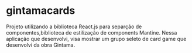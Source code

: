 # gintamacards

Projeto utilizando a biblioteca React.js para separção de componentes,biblioteca de estilização de components Mantine. Nessa aplicação que desenvolvi, visa mostrar um 
grupo seleto de card game que desenvolvi da obra Gintama.
